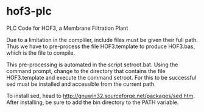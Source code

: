 hof3-plc
========

PLC Code for HOF3, a Membrane Filtration Plant

Due to a limitation in the compliler, include files must be given their full path.  Thus we have to pre-process the file HOF3.template to produce HOF3.bas, which is the file to compile.  

This pre-processing is automated in the script setroot.bat.  Using the command prompt, change to the directory that contains the file HOF3.template and execute the command setroot.  For this to be successful sed must be installed and accessible from the current path.

To install sed, head to http://gnuwin32.sourceforge.net/packages/sed.htm.  After installing, be sure to add the bin directory to the PATH variable.
